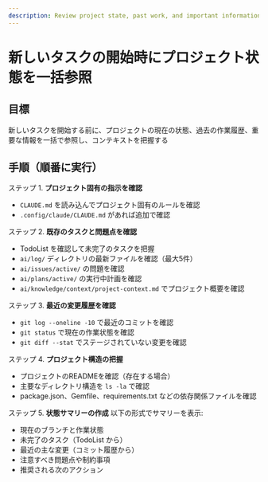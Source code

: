 ```yaml
---
description: Review project state, past work, and important information before starting new task to understand context
---
```


# 新しいタスクの開始時にプロジェクト状態を一括参照

## 目標

新しいタスクを開始する前に、プロジェクトの現在の状態、過去の作業履歴、重要な情報を一括で参照し、コンテキストを把握する

## 手順（順番に実行）

ステップ 1. **プロジェクト固有の指示を確認**
- `CLAUDE.md` を読み込んでプロジェクト固有のルールを確認
- `.config/claude/CLAUDE.md` があれば追加で確認

ステップ 2. **既存のタスクと問題点を確認**
- TodoList を確認して未完了のタスクを把握
- `ai/log/` ディレクトリの最新ファイルを確認（最大5件）
- `ai/issues/active/` の問題を確認
- `ai/plans/active/` の実行中計画を確認
- `ai/knowledge/context/project-context.md` でプロジェクト概要を確認

ステップ 3. **最近の変更履歴を確認**
- `git log --oneline -10` で最近のコミットを確認
- `git status` で現在の作業状態を確認
- `git diff --stat` でステージされていない変更を確認

ステップ 4. **プロジェクト構造の把握**
- プロジェクトのREADMEを確認（存在する場合）
- 主要なディレクトリ構造を `ls -la` で確認
- package.json、Gemfile、requirements.txt などの依存関係ファイルを確認

ステップ 5. **状態サマリーの作成**
以下の形式でサマリーを表示:
- 現在のブランチと作業状態
- 未完了のタスク（TodoList から）
- 最近の主な変更（コミット履歴から）
- 注意すべき問題点や制約事項
- 推奨される次のアクション